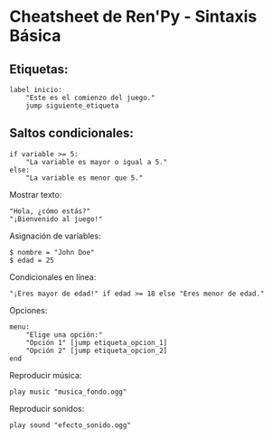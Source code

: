# Cheatsheet de Ren'Py - Sintaxis Básica

## Etiquetas:

```renpy
label inicio:
    "Este es el comienzo del juego."
    jump siguiente_etiqueta
```
## Saltos condicionales:
```renpy
if variable >= 5:
    "La variable es mayor o igual a 5."
else:
    "La variable es menor que 5."
```
Mostrar texto:
```renpy
"Hola, ¿cómo estás?"
"¡Bienvenido al juego!"
```
Asignación de variables:
```renpy
$ nombre = "John Doe"
$ edad = 25
```
Condicionales en línea:
```renpy
"¡Eres mayor de edad!" if edad >= 18 else "Eres menor de edad."
```
Opciones:
```renpy
menu:
    "Elige una opción:"
    "Opción 1" [jump etiqueta_opcion_1]
    "Opción 2" [jump etiqueta_opcion_2]
end
```
Reproducir música:
```renpy
play music "musica_fondo.ogg"
```
Reproducir sonidos:
```renpy
play sound "efecto_sonido.ogg"
```
